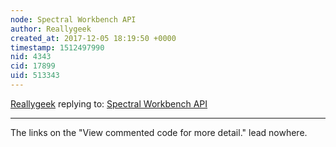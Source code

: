 ```yaml
---
node: Spectral Workbench API
author: Reallygeek
created_at: 2017-12-05 18:19:50 +0000
timestamp: 1512497990
nid: 4343
cid: 17899
uid: 513343
---
```




[Reallygeek](../profile/Reallygeek) replying to: [Spectral Workbench API](../wiki/spectral-workbench-api)

----
The links on the "View commented code for more detail." lead nowhere.